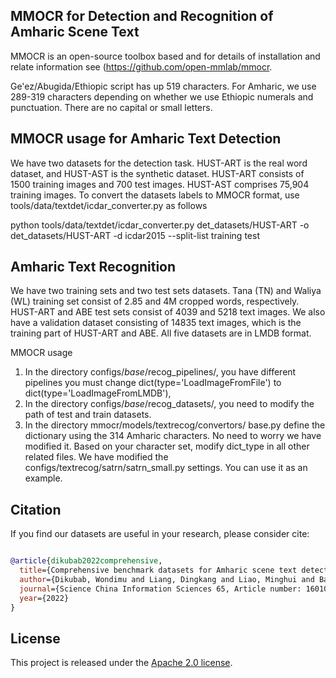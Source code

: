 
## MMOCR for Detection and Recognition of Amharic Scene Text  

MMOCR is an open-source toolbox based and for details of installation and relate information see (https://github.com/open-mmlab/mmocr. 

Geʽez/Abugida/Ethiopic script has up 519 characters. For Amharic, we use 289-319 characters depending on whether we use Ethiopic numerals and punctuation. There are no capital or small letters. 

## MMOCR usage for Amharic Text Detection

We have two datasets for the detection task. HUST-ART is the real word dataset, and HUST-AST is the synthetic dataset. HUST-ART consists of 1500 training images and 700 test images. HUST-AST comprises 75,904 training images.
 To convert the datasets labels to MMOCR format, use tools/data/textdet/icdar_converter.py as follows

 python tools/data/textdet/icdar_converter.py det_datasets/HUST-ART -o det_datasets/HUST-ART -d icdar2015 --split-list training test

## Amharic Text Recognition 
We have two training sets and two test sets datasets. Tana (TN) and Waliya (WL) training set consist of 2.85 and 4M cropped words, respectively. HUST-ART and ABE test sets consist of 4039 and 5218 text images. We also have a validation dataset consisting of 14835 text images, which is the training part of HUST-ART and ABE. All five datasets are in LMDB format.  

MMOCR usage
1.  In the directory configs/_base_/recog_pipelines/, you have different pipelines you must change dict(type='LoadImageFromFile') to dict(type='LoadImageFromLMDB'),   
2.  In the directory configs/_base_/recog_datasets/, you need to modify the path of test and train datasets.
3.  In the directory mmocr/models/textrecog/convertors/ base.py define the dictionary using the 314 Amharic characters. No need to worry we have modified it. Based on your character set, modify dict_type in all other related files. We have modified the configs/textrecog/satrn/satrn_small.py settings. You can use it as an example.  

## Citation

If you find our datasets are useful in your research, please consider cite:

```bibtex

@article{dikubab2022comprehensive,
  title={Comprehensive benchmark datasets for Amharic scene text detection and recognition},
  author={Dikubab, Wondimu and Liang, Dingkang and Liao, Minghui and Bai, Xiang},
  journal={Science China Information Sciences 65, Article number: 160106},
  year={2022}
}
```

## License

This project is released under the [Apache 2.0 license](LICENSE).


